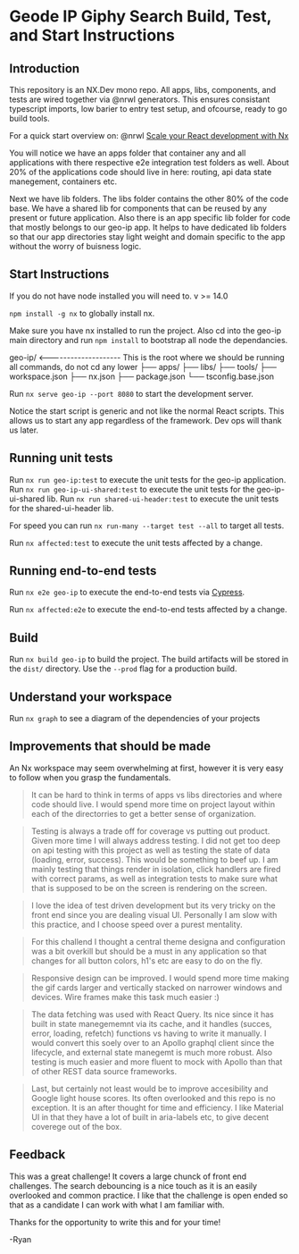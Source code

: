 # Geode IP Giphy Search Build, Test, and Start Instructions

## Introduction

This repository is an NX.Dev mono repo. All apps, libs, components, and tests are wired together via @nrwl generators. This ensures consistant typescript imports, low barier to entry test setup, and ofcourse, ready to go build tools.

For a quick start overview on: @nrwl [Scale your React development with Nx](https://www.youtube.com/watch?v=sNz-4PUM0k8&t=2s)

You will notice we have an apps folder that container any and all applications with there respective e2e integration test folders as well. About 20% of the applications code should live in here: routing, api data state manegement, containers etc.

Next we have lib folders. The libs folder contains the other 80% of the code base. We have a shared lib for components that can be reused by any present or future application. Also there is an app specific lib folder for code that mostly belongs to our geo-ip app. It helps to have dedicated lib folders so that our app directories stay light weight and domain specific to the app without the worry of buisness logic.

## Start Instructions

If you do not have node installed you will need to. v >= 14.0

`npm install -g nx` to globally install nx.

Make sure you have nx installed to run the project. Also cd into the geo-ip main directory and run `npm install` to bootstrap all node the dependancies.

geo-ip/ <-------------------- This is the root where we should be running all commands, do not cd any lower
├── apps/
├── libs/
├── tools/
├── workspace.json
├── nx.json
├── package.json
└── tsconfig.base.json

Run `nx serve geo-ip --port 8080` to start the development server.

Notice the start script is generic and not like the normal React scripts. This allows us to start any app regardless of the framework. Dev ops will thank us later.

## Running unit tests

Run `nx run geo-ip:test` to execute the unit tests for the geo-ip application.
Run `nx run geo-ip-ui-shared:test` to execute the unit tests for the geo-ip-ui-shared lib.
Run `nx run shared-ui-header:test` to execute the unit tests for the shared-ui-header lib.

For speed you can run `nx run-many --target test --all` to target all tests.

Run `nx affected:test` to execute the unit tests affected by a change.

## Running end-to-end tests

Run `nx e2e geo-ip` to execute the end-to-end tests via [Cypress](https://www.cypress.io).

Run `nx affected:e2e` to execute the end-to-end tests affected by a change.

## Build

Run `nx build geo-ip` to build the project. The build artifacts will be stored in the `dist/` directory. Use the `--prod` flag for a production build.

## Understand your workspace

Run `nx graph` to see a diagram of the dependencies of your projects

## Improvements that should be made

An Nx workspace may seem overwhelming at first, however it is very easy to follow when you grasp the fundamentals.

> It can be hard to think in terms of apps vs libs directories and where code should live. I would spend more time on project layout within each of the directorries to get a better sense of organization.

> Testing is always a trade off for coverage vs putting out product. Given more time I will always address testing. I did not get too deep on api testing with this project as well as testing the state of data (loading, error, success). This would be something to beef up. I am mainly testing that things render in isolation, click handlers are fired with correct params, as well as integration tests to make sure what that is supposed to be on the screen is rendering on the screen.

> I love the idea of test driven development but its very tricky on the front end since you are dealing visual UI. Personally I am slow with this practice, and I choose speed over a purest mentality.

> For this challend I thought a central theme designa and configuration was a bit overkill but should be a must in any application so that changes for all button colors, h1's etc are easy to do on the fly.

> Responsive design can be improved. I would spend more time making the gif cards larger and vertically stacked on narrower windows and devices. Wire frames make this task much easier :)

> The data fetching was used with React Query. Its nice since it has built in state manegememnt via its cache, and it handles (succes, error, loading, refetch) functions vs having to write it manually. I would convert this soely over to an Apollo graphql client since the lifecycle, and external state manegemt is much more robust. Also testing is much easier and more fluent to mock with Apollo than that of other REST data source frameworks.

> Last, but certainly not least would be to improve accesibility and Google light house scores. Its often overlooked and this repo is no exception. It is an after thought for time and efficiency. I like Material UI in that they have a lot of built in aria-labels etc, to give decent coverege out of the box.

## Feedback

This was a great challenge! It covers a large chunck of front end challenges. The search debouncing is a nice touch as it is an easily overlooked and common practice.
I like that the challenge is open ended so that as a candidate I can work with what I am familiar with.

Thanks for the opportunity to write this and for your time!

-Ryan

